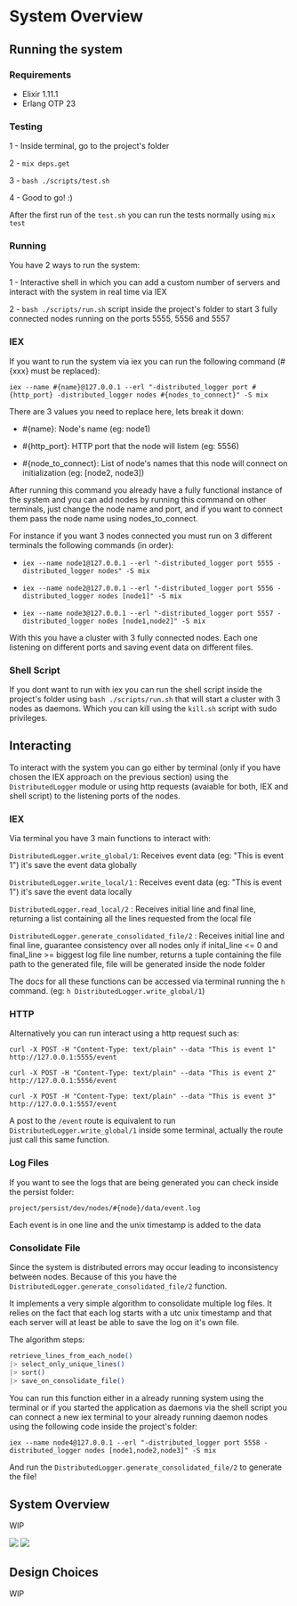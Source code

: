 # System Overview

## Running the system

### Requirements

- Elixir 1.11.1
- Erlang OTP 23

### Testing

1 - Inside terminal, go to the project's folder

2 - `mix deps.get`

3 - `bash ./scripts/test.sh`

4 - Good to go! :)

After the first run of the `test.sh` you can run the tests normally using `mix test`

### Running

You have 2 ways to run the system:

1 - Interactive shell in which you can add a custom number of servers and interact with the system in real time via IEX

2 - `bash ./scripts/run.sh` script inside the project's folder to start 3 fully connected nodes running on the ports 5555, 5556 and 5557

### IEX

If you want to run the system via iex you can run the following command (#{xxx} must be replaced):

`iex --name #{name}@127.0.0.1 --erl "-distributed_logger port #{http_port} -distributed_logger nodes #{nodes_to_connect}" -S mix`

There are 3 values you need to replace here, lets break it down:

- #{name}: Node's name (eg: node1)

- #{http_port}: HTTP port that the node will listem (eg: 5556)

- #{node_to_connect}: List of node's names that this node will connect on initialization (eg: [node2, node3])

After running this command you already have a fully functional instance of the system and you can add nodes by running this command on other terminals, just change the node name and port, and if you want to connect them pass the node name using nodes_to_connect.

For instance if you want 3 nodes connected you must run on 3 different terminals the following commands (in order):

- `iex --name node1@127.0.0.1 --erl "-distributed_logger port 5555 -distributed_logger nodes" -S mix`

- `iex --name node2@127.0.0.1 --erl "-distributed_logger port 5556 -distributed_logger nodes [node1]" -S mix`

- `iex --name node3@127.0.0.1 --erl "-distributed_logger port 5557 -distributed_logger nodes [node1,node2]" -S mix`

With this you have a cluster with 3 fully connected nodes. Each one listening on different ports and saving event data on different files.

### Shell Script

If you dont want to run with iex you can run the shell script inside the project's folder using `bash ./scripts/run.sh` that will start a cluster with 3 nodes as daemons. Which you can kill using the `kill.sh` script with sudo privileges.

## Interacting

To interact with the system you can go either by terminal (only if you have chosen the IEX approach on the previous section) using the `DistributedLogger` module or using http requests (avaiable for both, IEX and shell script) to the listening ports of the nodes.

### IEX

Via terminal you have 3 main functions to interact with:

`DistributedLogger.write_global/1`: Receives event data (eg: "This is event 1") it's save the event data globally

`DistributedLogger.write_local/1` : Receives event data (eg: "This is event 1") it's save the event data locally

`DistributedLogger.read_local/2` : Receives initial line and final line, returning a list containing all the lines requested from the local file

`DistributedLogger.generate_consolidated_file/2` : Receives initial line and final line, guarantee consistency over all nodes only if inital_line <= 0 and final_line >= biggest log file line number, returns a tuple containing the file path to the generated file, file will be generated inside the node folder

The docs for all these functions can be accessed via terminal running the `h` command. (eg: `h DistributedLogger.write_global/1`)

### HTTP

Alternatively you can run interact using a http request such as:

`curl -X POST -H "Content-Type: text/plain" --data "This is event 1" http://127.0.0.1:5555/event`

`curl -X POST -H "Content-Type: text/plain" --data "This is event 2" http://127.0.0.1:5556/event`

`curl -X POST -H "Content-Type: text/plain" --data "This is event 3" http://127.0.0.1:5557/event`

A post to the `/event` route is equivalent to run `DistributedLogger.write_global/1` inside some terminal, actually the route just call this same function.

### Log Files

If you want to see the logs that are being generated you can check inside the persist folder:

`project/persist/dev/nodes/#{node}/data/event.log`

Each event is in one line and the unix timestamp is added to the data

### Consolidate File

Since the system is distributed errors may occur leading to inconsistency between nodes. Because of this you have the `DistributedLogger.generate_consolidated_file/2` function.

It implements a very simple algorithm to consolidate multiple log files. It relies on the fact that each log starts with a utc unix timestamp and that each server will at least be able to save the log on it's own file.

The algorithm steps:

```elixir
retrieve_lines_from_each_node()
|> select_only_unique_lines()
|> sort()
|> save_on_consolidate_file()
```

You can run this function either in a already running system using the terminal or if you started the application as daemons via the shell script you can connect a new iex terminal to your already running daemon nodes using the following code inside the project's folder:

`iex --name node4@127.0.0.1 --erl "-distributed_logger port 5558 -distributed_logger nodes [node1,node2,node3]" -S mix`

And run the `DistributedLogger.generate_consolidated_file/2` to generate the file!

## System Overview

WIP

![](./assets/exdocs_assets/node-diagram.png)
![](./assets/exdocs_assets/cluster-diagram.png)

## Design Choices

WIP
